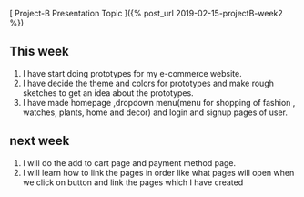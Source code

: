 [ Project-B Presentation Topic ]({% post_url 2019-02-15-projectB-week2 %})

## This week
1) I have start doing prototypes for my e-commerce website.
2) I have decide the theme and colors for prototypes and make rough sketches to get an idea about the prototypes.
3) I have made homepage ,dropdown menu(menu for shopping of fashion , watches, plants, home and decor) and 
login and signup pages of user.

## next week
1) I will do the add to cart page and payment method page.
2) I will learn how to link the pages in order like what pages will open when we click on button and link the pages which I have created
 
